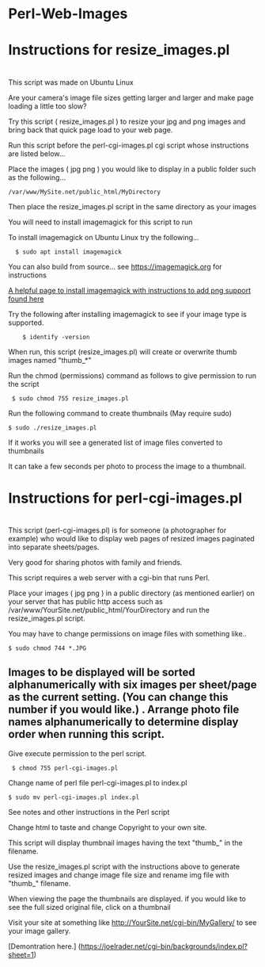 # Perl-Web-Images

#
# Instructions for resize_images.pl
#

This script was made on Ubuntu Linux

Are your camera's image file sizes getting larger and larger and make page loading a little too slow?

Try this script ( resize_images.pl ) to resize your jpg and png images and bring back that quick page load to your web page.

Run this script before the perl-cgi-images.pl cgi script whose instructions are listed below... 

Place the images ( jpg png ) you would like to display in a public folder such as the following...

    /var/www/MySite.net/public_html/MyDirectory

Then place the resize_images.pl script in the same directory as your images

You will need to install imagemagick for this script to run

To install imagemagick on Ubuntu Linux try the following...

      $ sudo apt install imagemagick 

You can also build from source... see  https://imagemagick.org for instructions

[A helpful page to install imagemagick with instructions to add png support found here](https://linuxconfig.org/how-to-install-imagemagick-7-on-ubuntu-18-04-linux)  

Try the following after installing imagemagick to see if your image type is supported.

        $ identify -version

When run, this script (resize_images.pl) will create or overwrite thumb images named "thumb_*"

Run the chmod (permissions) command as follows to give permission to run the script
 
     $ sudo chmod 755 resize_images.pl

Run the following command to create thumbnails (May require sudo)
 
    $ sudo ./resize_images.pl 

If it works you will see a generated list of image files converted to thumbnails

It can take a few seconds per photo to process the image to a thumbnail.

#
# Instructions for perl-cgi-images.pl
#

This script (perl-cgi-images.pl) is for someone (a photographer for example) who would like to display web pages of resized images paginated into separate sheets/pages.

Very good for sharing photos with family and friends.

This script requires a web server with a cgi-bin that runs Perl.  

Place your images ( jpg png ) in a public directory (as mentioned earlier) on your server that has public http access such as /var/www/YourSite.net/public_html/YourDirectory and run the resize_images.pl script.

You may have to change permissions on image files with something like..

    $ sudo chmod 744 *.JPG

Images to be displayed will be sorted alphanumerically with six images per sheet/page as the current setting. (You can change this number if you would like.)
.
Arrange photo file names alphanumerically to determine display order when running this script.
-
Give execute permission to the perl script.

     $ chmod 755 perl-cgi-images.pl 

Change name of perl file perl-cgi-images.pl to index.pl

    $ sudo mv perl-cgi-images.pl index.pl

See notes and other instructions in the Perl script

Change html to taste and change Copyright to your own site.

This script will display thumbnail images having the text "thumb_" in the filename.

Use the resize_images.pl script with the instructions above to generate resized images and change image file size and rename img file with "thumb_" filename.

When viewing the page the thumbnails are displayed. if you would like to see the full sized original file, click on a thumbnail

Visit your site at something like http://YourSite.net/cgi-bin/MyGallery/ to see your image gallery.

[Demontration here.] (https://joelrader.net/cgi-bin/backgrounds/index.pl?sheet=1)
